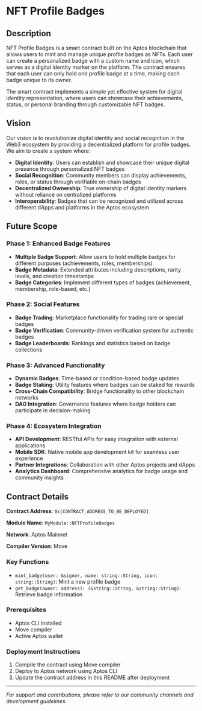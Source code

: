 # NFT Profile Badges

## Description

NFT Profile Badges is a smart contract built on the Aptos blockchain that allows users to mint and manage unique profile badges as NFTs. Each user can create a personalized badge with a custom name and icon, which serves as a digital identity marker on the platform. The contract ensures that each user can only hold one profile badge at a time, making each badge unique to its owner.

The smart contract implements a simple yet effective system for digital identity representation, where users can showcase their achievements, status, or personal branding through customizable NFT badges.

## Vision

Our vision is to revolutionize digital identity and social recognition in the Web3 ecosystem by providing a decentralized platform for profile badges. We aim to create a system where:

- **Digital Identity**: Users can establish and showcase their unique digital presence through personalized NFT badges
- **Social Recognition**: Community members can display achievements, roles, or status through verifiable on-chain badges
- **Decentralized Ownership**: True ownership of digital identity markers without reliance on centralized platforms
- **Interoperability**: Badges that can be recognized and utilized across different dApps and platforms in the Aptos ecosystem

## Future Scope

### Phase 1: Enhanced Badge Features
- **Multiple Badge Support**: Allow users to hold multiple badges for different purposes (achievements, roles, memberships)
- **Badge Metadata**: Extended attributes including descriptions, rarity levels, and creation timestamps
- **Badge Categories**: Implement different types of badges (achievement, membership, role-based, etc.)

### Phase 2: Social Features
- **Badge Trading**: Marketplace functionality for trading rare or special badges
- **Badge Verification**: Community-driven verification system for authentic badges
- **Badge Leaderboards**: Rankings and statistics based on badge collections

### Phase 3: Advanced Functionality
- **Dynamic Badges**: Time-based or condition-based badge updates
- **Badge Staking**: Utility features where badges can be staked for rewards
- **Cross-Chain Compatibility**: Bridge functionality to other blockchain networks
- **DAO Integration**: Governance features where badge holders can participate in decision-making

### Phase 4: Ecosystem Integration
- **API Development**: RESTful APIs for easy integration with external applications
- **Mobile SDK**: Native mobile app development kit for seamless user experience
- **Partner Integrations**: Collaboration with other Aptos projects and dApps
- **Analytics Dashboard**: Comprehensive analytics for badge usage and community insights

## Contract Details

**Contract Address**: `0x[CONTRACT_ADDRESS_TO_BE_DEPLOYED]`

**Module Name**: `MyModule::NFTProfileBadges`

**Network**: Aptos Mainnet

**Compiler Version**: Move

### Key Functions

- `mint_badge(user: &signer, name: string::String, icon: string::String)`: Mint a new profile badge
- `get_badge(owner: address): (&string::String, &string::String)`: Retrieve badge information

### Prerequisites

- Aptos CLI installed
- Move compiler
- Active Aptos wallet

### Deployment Instructions

1. Compile the contract using Move compiler
2. Deploy to Aptos network using Aptos CLI
3. Update the contract address in this README after deployment

---

*For support and contributions, please refer to our community channels and development guidelines.*
